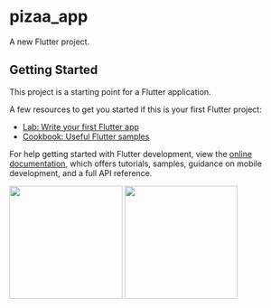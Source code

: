 # pizaa_app

A new Flutter project.

## Getting Started

This project is a starting point for a Flutter application.

A few resources to get you started if this is your first Flutter project:

- [Lab: Write your first Flutter app](https://docs.flutter.dev/get-started/codelab)
- [Cookbook: Useful Flutter samples](https://docs.flutter.dev/cookbook)

For help getting started with Flutter development, view the
[online documentation](https://docs.flutter.dev/), which offers tutorials,
samples, guidance on mobile development, and a full API reference.

<p>
  <img src="
    https://github.com/rutvik4940/pizza_app/assets/153794371/f5a9433a-e050-4273-9101-5c5b63d86dc7"heigth="400px"
    width="200px"/>
    <img src="
    https://github.com/rutvik4940/pizza_app/assets/153794371/07fdc368-7150-42de-a214-eb63f367a951"heigth="400px"
      width="200px"/>

</p>
